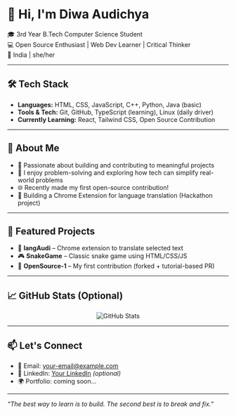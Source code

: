 # 👋 Hi, I'm Diwa Audichya

🎓 3rd Year B.Tech Computer Science Student  
💻 Open Source Enthusiast | Web Dev Learner | Critical Thinker  
📍 India | she/her

---

## 🛠 Tech Stack

- **Languages:** HTML, CSS, JavaScript, C++, Python, Java (basic)
- **Tools & Tech:** Git, GitHub, TypeScript (learning), Linux (daily driver)
- **Currently Learning:** React, Tailwind CSS, Open Source Contribution

---

## 🌱 About Me

- 🌟 Passionate about building and contributing to meaningful projects  
- 🧠 I enjoy problem-solving and exploring how tech can simplify real-world problems  
- 🌐 Recently made my first open-source contribution!
- 🚀 Building a Chrome Extension for language translation (Hackathon project)

---

## 📌 Featured Projects

- 🧩 **langAudi** – Chrome extension to translate selected text  
- 🎮 **SnakeGame** – Classic snake game using HTML/CSS/JS  
- 🔧 **OpenSource-1** – My first contribution (forked + tutorial-based PR)

---

## 📈 GitHub Stats (Optional)

<p align="center">
  <img src="https://github-readme-stats.vercel.app/api?username=Diwa-Audi&show_icons=true&theme=github_dark&hide_border=true" alt="GitHub Stats" />
</p>

---

## 📫 Let's Connect

- 📧 Email: your-email@example.com
- 💼 LinkedIn: [Your LinkedIn](https://www.linkedin.com/in/your-username) _(optional)_
- 🌍 Portfolio: coming soon...

---

_“The best way to learn is to build. The second best is to break and fix.”_
